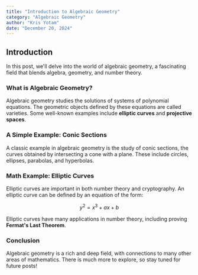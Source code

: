```yaml
---
title: "Introduction to Algebraic Geometry"
category: "Algebraic Geometry"
author: "Kris Yotam"
date: "December 20, 2024"
---
```


## Introduction

In this post, we'll delve into the world of algebraic geometry, a fascinating field that blends algebra, geometry, and number theory. 

### What is Algebraic Geometry?

Algebraic geometry studies the solutions of systems of polynomial equations. The geometric objects defined by these equations are called varieties. Some well-known examples include **elliptic curves** and **projective spaces**.

### A Simple Example: Conic Sections

A classic example in algebraic geometry is the study of conic sections, the curves obtained by intersecting a cone with a plane. These include circles, ellipses, parabolas, and hyperbolas.

### Math Example: Elliptic Curves

Elliptic curves are important in both number theory and cryptography. An elliptic curve can be defined by an equation of the form:

$$
y^2 = x^3 + ax + b
$$

Elliptic curves have many applications in number theory, including proving **Fermat's Last Theorem**.

### Conclusion

Algebraic geometry is a rich and deep field, with connections to many other areas of mathematics. There is much more to explore, so stay tuned for future posts!

